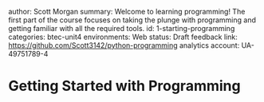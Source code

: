 author: Scott Morgan
summary: Welcome to learning programming! The first part of the course focuses on taking the plunge with programming and getting familiar with all the required tools.
id: 1-starting-programming
categories: btec-unit4
environments: Web
status: Draft
feedback link: https://github.com/Scott3142/python-programming
analytics account: UA-49751789-4

# Getting Started with Programming
